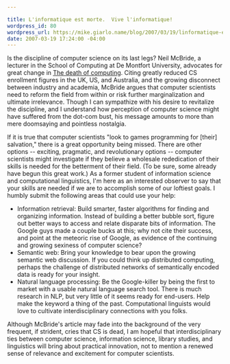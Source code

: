 ```yaml
---

title: L'informatique est morte.  Vive l'informatique!
wordpress_id: 80
wordpress_url: https://mike.giarlo.name/blog/2007/03/19/linformatique-est-morte-vive-linformatique/
date: 2007-03-19 17:24:00 -04:00
---
```

Is the discipline of computer science on its last legs?  Neil McBride, a lecturer in the School of Computing at De Montfort University, advocates for great change in <a href="http://www.bcs.org/server.php?show=ConWebDoc.9662" target="_blank">The death of computing</a>.  Citing greatly reduced CS enrollment figures in the UK, US, and Australia, and the growing disconnect between industry and academia, McBride argues that computer scientists need to reform the field from within or risk further marginalization and ultimate irrelevance.  Though I can sympathize with his desire to revitalize the discipline, and I understand how perception of computer science might have suffered from the dot-com bust, his message amounts to more than mere doomsaying and pointless nostalgia.

If it is true that computer scientists "look to games programming for [their] salvation," there is a great opportunity being missed.  There are other options -- exciting, pragmatic, and revolutionary options -- computer scientists might investigate if they believe a wholesale rededication of their skills is needed for the betterment of their field.  (To be sure, some already have begun this great work.)  As a former student of information science and computational linguistics, I'm here as an interested observer to say that your skills are needed if we are to accomplish some of our loftiest goals.  I humbly submit the following areas that could use your help:

<ul>
	<li>Information retrieval: Build smarter, faster algorithms for finding and organizing information.  Instead of building a better bubble sort, figure out better ways to access and relate disparate bits of information.  The Google guys made a couple bucks at this; why not cite their success, and point at the meteoric rise of Google, as evidence of the continuing and growing sexiness of computer science?</li>
	<li>Semantic web: Bring your knowledge to bear upon the growing semantic web discussion.  If you could think up distributed computing, perhaps the challenge of distributed networks of semantically encoded data is ready for your insight.</li>
	<li>Natural language processing: Be the Google-killer by being the first to market with a usable natural language search tool.  There is much research in NLP, but very little of it seems ready for end-users.  Help make the keyword a thing of the past.  Computational linguists would love to cultivate interdisciplinary connections with you folks.</li>
</ul>

Although McBride's article may fade into the background of the very frequent, if strident, cries that CS is dead, I am hopeful that interdisciplinary ties between computer science, information science, library studies, and linguistics will bring about practical innovation, not to mention a renewed sense of relevance and excitement for computer scientists.
